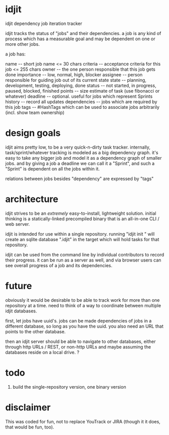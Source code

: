 idjit
=====

idjit dependency job iteration tracker

idjit tracks the status of "jobs" and their dependencies. a job is any kind of
process which has a measurable goal and may be dependent on one or more other
jobs.

a job has:

name -- short job name <= 30 chars
criteria -- acceptance criteria for this job <= 255 chars
owner -- the one person responsible that this job gets done
importance -- low, normal, high, blocker
assignee -- person responsible for guiding job out of its current state
state -- planning, development, testing, deploying, done
status -- not started, in progress, paused, blocked, finished
points -- size estimate of task (use fibonacci or whatever)
deadline -- optional. useful for jobs which represent Sprints
history -- record all updates
dependencies -- jobs which are required by this job
tags -- #HashTags which can be used to associate jobs arbitrarily (incl. show team ownership)

design goals
============

idjit aims pretty low, to be a very quick-n-dirty task tracker. internally,
task/sprint/whatever tracking is modeled as a big dependency graph. it's easy
to take any bigger job and model it as a dependency graph of smaller jobs. and
by giving a job a deadline we can call it a "Sprint", and such a "Sprint" is
dependent on all the jobs within it.

relations between jobs besides "dependency" are expressed by "tags"

architecture
============

idjit strives to be an *extremely* easy-to-install, lightweight solution.
initial thinking is a statically-linked precompiled binary that is an
all-in-one CLI / web server.

idjit is intended for use within a single repository. running "idjit init
<directory>" will create an sqlite database ".idjit" in the target <directory>
which will hold tasks for that repository.

idjit can be used from the command line by individual contributors to record
their progress. it can be run as a server as well, and via browser users can
see overall progress of a job and its dependencies.

future
======

obviously it would be desirable to be able to track work for more than one
repository at a time. need to think of a way to coordinate between multiple
idjit databases.

first, let jobs have uuid's. jobs can be made dependencies of jobs in a
different database, so long as you have the uuid. you also need an URL that
points to the other database.

then an idjit server should be able to navigate to other databases, either
through http URLs / REST, or non-http URLs and maybe assuming the databases
reside on a local drive. ?

todo
====
1. build the single-repository version, one binary version

disclaimer
==========

This was coded for fun, not to replace YouTrack or JIRA (though it it does,
that would be fun, too).

